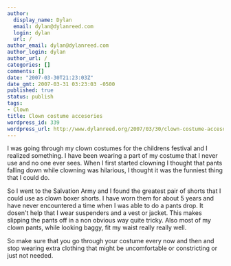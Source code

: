 ```yaml
---
author:
  display_name: Dylan
  email: dylan@dylanreed.com
  login: dylan
  url: /
author_email: dylan@dylanreed.com
author_login: dylan
author_url: /
categories: []
comments: []
date: "2007-03-30T21:23:03Z"
date_gmt: 2007-03-31 03:23:03 -0500
published: true
status: publish
tags:
- Clown
title: Clown costume accesories
wordpress_id: 339
wordpress_url: http://www.dylanreed.org/2007/03/30/clown-costume-accesories/
---
```


I was going through my clown costumes for the childrens festival and I realized something. I have been wearing a part of my costume that I never use and no one ever sees. When I first started clowning I thought that pants falling down while clowning was hilarious, I thought it was the funniest thing that I could do.

So I went to the Salvation Army and I found the greatest pair of shorts that I could use as clown boxer shorts. I have worn them for about 5 years and have never encountered a time when I was able to do a pants drop. It dosen't help that I wear suspenders and a vest or jacket. This makes slipping the pants off in a non obvious way quite tricky. Also most of my clown pants, while looking baggy, fit my waist really really well.

So make sure that you go through your costume every now and then and stop wearing extra clothing that might be uncomfortable or constricting or just not needed.
